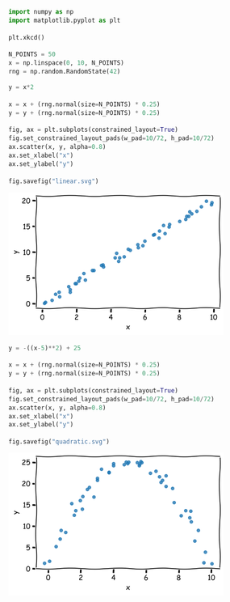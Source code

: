 ```python
import numpy as np
import matplotlib.pyplot as plt

plt.xkcd()

N_POINTS = 50
x = np.linspace(0, 10, N_POINTS)
rng = np.random.RandomState(42)
```


```python
y = x*2

x = x + (rng.normal(size=N_POINTS) * 0.25)
y = y + (rng.normal(size=N_POINTS) * 0.25)

fig, ax = plt.subplots(constrained_layout=True)
fig.set_constrained_layout_pads(w_pad=10/72, h_pad=10/72)
ax.scatter(x, y, alpha=0.8)
ax.set_xlabel("x")
ax.set_ylabel("y")

fig.savefig("linear.svg")
```


    
![](../img/generate_quadratic_plot_1_0.png)
    



```python
y = -((x-5)**2) + 25

x = x + (rng.normal(size=N_POINTS) * 0.25)
y = y + (rng.normal(size=N_POINTS) * 0.25)

fig, ax = plt.subplots(constrained_layout=True)
fig.set_constrained_layout_pads(w_pad=10/72, h_pad=10/72)
ax.scatter(x, y, alpha=0.8)
ax.set_xlabel("x")
ax.set_ylabel("y")

fig.savefig("quadratic.svg")
```


    
![](../img/generate_quadratic_plot_2_0.png)
    

